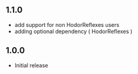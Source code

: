 ## 1.1.0
- add support for non HodorReflexes users
- adding optional dependency ( HodorReflexes )
## 1.0.0
- Initial release